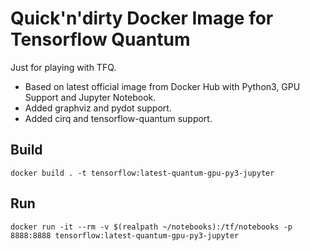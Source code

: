 # Quick'n'dirty Docker Image for Tensorflow Quantum

Just for playing with TFQ.  

- Based on latest official image from Docker Hub with Python3, GPU Support and Jupyter Notebook.
- Added graphviz and pydot support.
- Added cirq and tensorflow-quantum support.

## Build

`docker build . -t tensorflow:latest-quantum-gpu-py3-jupyter`

## Run

`docker run -it --rm -v $(realpath ~/notebooks):/tf/notebooks -p 8888:8888 tensorflow:latest-quantum-gpu-py3-jupyter`
